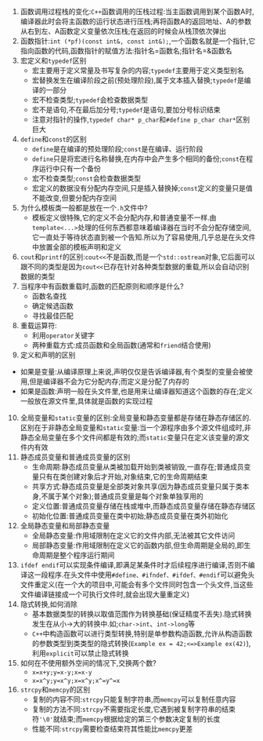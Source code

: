 1. 函数调用过程栈的变化:`C++`函数调用的压栈过程:当主函数调用到某个函数A时,编译器此时会将主函数的运行状态进行压栈;再将函数A的返回地址、A的参数从右到左、A函数定义变量依次压栈;在返回的时候会从栈顶依次弹出
2. 函数指针:`int (*pf)(const int&, const int&);`,一个函数名就是一个指针,它指向函数的代码,函数指针的赋值方法:指针名=函数名;指针名=&函数名
3. 宏定义和`typedef`区别
    * 宏主要用于定义常量及书写复杂的内容;`typedef`主要用于定义类型别名
    * 宏替换发生在编译阶段之前(预处理阶段),属于文本插入替换;`typedef`是编译的一部分
    * 宏不检查类型;`typedef`会检查数据类型
    * 宏不是语句,不在最后加分号;`typedef`是语句,要加分号标识结束
    * 注意对指针的操作,`typedef char* p_char`和`#define p_char char*`区别巨大
4. `define`和`const`的区别
   * `define`是在编译的预处理阶段;`const`是在编译、运行阶段
   * `define`只是将宏进行名称替换,在内存中会产生多个相同的备份;`const`在程序运行中只有一个备份
   * 宏不检查类型;`const`会检查数据类型
   * 宏定义的数据没有分配内存空间,只是插入替换掉;`const`定义的变量只是值不能改变,但要分配内存空间  
5. 为什么模板类一般都是放在一个`.h`文件中?
   * 模板定义很特殊,它的定义不会分配内存,和普通变量不一样.由`template<...>`处理的任何东西都意味着编译器在当时不会分配存储空间,它一直处于等待状态直到被一个告知.所以为了容易使用,几乎总是在头文件中放置全部的模板声明和定义
6. `cout`和`printf`的区别:`cout<<`不是函数,而是一个`std::ostream`对象,它后面可以跟不同的类型是因为`cout<<`已存在针对各种类型数据的重载,所以会自动识别数据的类型
7. 当程序中有函数重载时,函数的匹配原则和顺序是什么?
   * 函数名查找
   * 确定候选函数
   * 寻找最佳匹配
8. 重载运算符:
   * 利用`operator`关键字
   * 两种重载方式:成员函数和全局函数(通常和`friend`结合使用)
9.  定义和声明的区别
   * 如果是变量:从编译原理上来说,声明仅仅是告诉编译器,有个类型的变量会被使用,但是编译器不会为它分配内存;而定义是分配了内存的
   * 如果是函数:声明一般在头文件里,也是用来让编译器知道这个函数的存在;定义一般放在源文件里,具体就是函数的实现过程
10. 全局变量和`static`变量的区别:全局变量和静态变量都是存储在静态存储区的.区别在于非静态全局变量和`static`变量:当一个源程序由多个源文件组成时,非静态全局变量在多个文件间都是有效的;而`static`变量只在定义该变量的源文件内有效
11. 静态成员变量和普通成员变量的区别
    * 生命周期:静态成员变量从类被加载开始到类被销毁,一直存在;普通成员变量只有在类创建对象后才开始,对象结束,它的生命周期结束
    * 共享方式:静态成员变量是全部类对象共享(因为静态成员变量只属于类本身,不属于某个对象);普通成员变量是每个对象单独享用的
    * 定义位置:普通成员变量存储在栈或堆中,而静态成员变量存储在静态存储区
    * 初始化位置:普通成员变量在类中初始;静态成员变量在类外初始化
12. 全局静态变量和局部静态变量
    * 全局静态变量:作用域限制在定义它的文件内部,无法被其它文件访问
    * 局部静态变量:作用域限制在定义它的函数内部,但生命周期是全局的,即生命周期是整个程序运行期间
13. `ifdef endif`可以实现条件编译,即满足某条件时才后续程序进行编译,否则不编译这一段程序.在头文件中使用`#define、#ifndef、#ifdef、#endif`可以避免头文件重定义(在一个大的项目中,可能会有多个文件同时包含一个头文件,当这些文件编译链接成一个可执行文件时,就会出现大量重定义)
14. 隐式转换,如何消除
    * 基本数据类型的转换以取值范围作为转换基础(保证精度不丢失).隐式转换发生在从小->大的转换中.如;`char->int`、`int->long`等
    * `C++`中构造函数可以进行类型转换,特别是单参数构造函数,允许从构造函数的参数类型到类类型的隐式转换(`Example ex = 42;<=>Example ex(42)`),利用`explicit`可以禁止隐式转换
15. 如何在不使用额外空间的情况下,交换两个数?
    * `x=x+y;y=x-y;x=x-y`
    * `x=x^y;y=x^y;x=x^y;x^=y^=x`
16. `strcpy`和`memcpy`的区别
    * 复制的内容不同:`strcpy`只能复制字符串,而`memcpy`可以复制任意内容
    * 复制的方法不同:`strcpy`不需要指定长度,它遇到被复制字符串的结束符`'\0'`就结束;而`memcpy`根据给定的第三个参数决定复制的长度
    * 性能不同:`strcpy`需要检查结束符其性能比`memcpy`更差